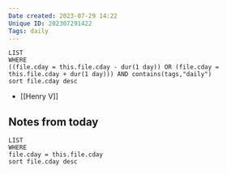 ```yaml
---
Date created: 2023-07-29 14:22
Unique ID: 202307291422
Tags: daily
---
```

``` dataview
LIST
WHERE 
((file.cday = this.file.cday - dur(1 day)) OR (file.cday = this.file.cday + dur(1 day))) AND contains(tags,"daily")
sort file.cday desc
```
- [[Henry V]]
## Notes from today
``` dataview
LIST
WHERE 
file.cday = this.file.cday
sort file.cday desc
```
